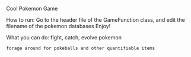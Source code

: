 Cool Pokemon Game

How to run:
    Go to the header file of the GameFunction class, and edit the filename of the pokemon databases
    Enjoy!

What you can do:
    fight, catch, evolve pokemon
    
    forage around for pokeballs and other quantifiable items
